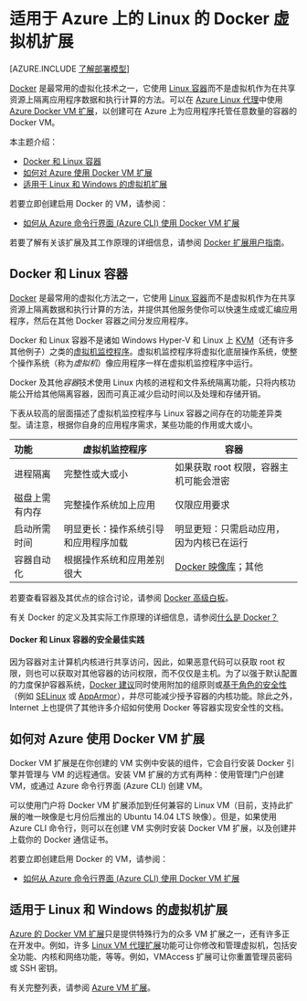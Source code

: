 <properties
	pageTitle="适用于 Azure 上的 Linux 的 Docker 虚拟机扩展"
	description="介绍 Docker 和容器、Azure 虚拟机扩展，并提供有关通过 Azure CLI 和门户创建 Docker 容器的其他资源的链接。"
	services="virtual-machines"
	documentationCenter=""
	authors="squillace"
	manager="timlt"
	editor="tysonn"/>

<tags
	ms.service="virtual-machines"
	ms.date="10/21/2015"
	wacn.date="12/17/2015"/>

# 适用于 Azure 上的 Linux 的 Docker 虚拟机扩展

[AZURE.INCLUDE [了解部署模型](../includes/learn-about-deployment-models-both-include.md)]

[Docker](https://www.docker.com/) 是最常用的虚拟化技术之一，它使用 [Linux 容器](http://zh.wikipedia.org/wiki/LXC)而不是虚拟机作为在共享资源上隔离应用程序数据和执行计算的方法。可以在 [Azure Linux 代理](/documentation/articles/virtual-machines-linux-agent-user-guide)中使用 [Azure Docker VM 扩展](https://github.com/Azure/azure-docker-extension/blob/master/README.md)，以创建可在 Azure 上为应用程序托管任意数量的容器的 Docker VM。

本主题介绍：

+ [Docker 和 Linux 容器]
+ [如何对 Azure 使用 Docker VM 扩展]
+ [适用于 Linux 和 Windows 的虚拟机扩展]

若要立即创建启用 Docker 的 VM，请参阅：

+ [如何从 Azure 命令行界面 (Azure CLI) 使用 Docker VM 扩展]
<!-- + [如何在 Azure 门户中使用 Docker VM 扩展] -->
<!-- + [如何在 Azure 应用商店中快速开始使用 Docker]-->

若要了解有关该扩展及其工作原理的详细信息，请参阅 [Docker 扩展用户指南](https://github.com/Azure/azure-docker-extension/blob/master/README.md)。

## Docker 和 Linux 容器
[Docker](https://www.docker.com/) 是最常用的虚拟化方法之一，它使用 [Linux 容器](http://wikipedia.org/wiki/LXC)而不是虚拟机作为在共享资源上隔离数据和执行计算的方法，并提供其他服务使你可以快速生成或汇编应用程序，然后在其他 Docker 容器之间分发应用程序。

Docker 和 Linux 容器不是诸如 Windows Hyper-V 和 Linux 上 [KVM](http://wikipedia.org/wiki/Hypervisor)（还有许多其他例子）之类的[虚拟机监控程序](http://www.linux-kvm.org/page/Main_Page)。虚拟机监控程序将虚拟化底层操作系统，使整个操作系统（称为*虚拟机*）像应用程序一样在虚拟机监控程序中运行。

Docker 及其他*容器*技术使用 Linux 内核的进程和文件系统隔离功能，只将内核功能公开给其他隔离容器，因而可真正减少启动时间以及处理和存储开销。

下表从较高的层面描述了虚拟机监控程序与 Linux 容器之间存在的功能差异类型。请注意，根据你自身的应用程序需求，某些功能的作用或大或小。

| 功能 | 虚拟机监控程序 | 容器 |
| :------------- |-------------| ----------- |
| 进程隔离 | 完整性或大或小 | 如果获取 root 权限，容器主机可能会泄密 |
| 磁盘上需有内存 | 完整操作系统加上应用 | 仅限应用要求 |
| 启动所需时间 | 明显更长：操作系统引导和应用程序加载 | 明显更短：只需启动应用，因为内核已在运行 |
| 容器自动化 | 根据操作系统和应用差别很大 | [Docker 映像库](https://registry.hub.docker.com/)；其他

若要查看容器及其优点的综合讨论，请参阅 [Docker 高级白板](http://channel9.msdn.com/Blogs/Regular-IT-Guy/Docker-High-Level-Whiteboard)。

有关 Docker 的定义及其实际工作原理的详细信息，请参阅[什么是 Docker？](https://www.docker.com/whatisdocker/)

#### Docker 和 Linux 容器的安全最佳实践

因为容器对主计算机内核进行共享访问，因此，如果恶意代码可以获取 root 权限，则也可以获取对其他容器的访问权限，而不仅仅是主机。为了以强于默认配置的力度保护容器系统，[Docker 建议](https://docs.docker.com/articles/security/)同时使用附加的组原则或[基于角色的安全性](http://zh.wikipedia.org/wiki/Role-based_access_control)（例如 [SELinux](http://selinuxproject.org/page/Main_Page) 或 [AppArmor](http://wiki.apparmor.net/index.php/Main_Page)），并尽可能减少授予容器的内核功能。除此之外，Internet 上也提供了其他许多介绍如何使用 Docker 等容器实现安全性的文档。

## 如何对 Azure 使用 Docker VM 扩展

Docker VM 扩展是在你创建的 VM 实例中安装的组件，它会自行安装 Docker 引擎并管理与 VM 的远程通信。安装 VM 扩展的方式有两种：使用管理门户创建 VM，或通过 Azure 命令行界面 (Azure CLI) 创建 VM。

可以使用门户将 Docker VM 扩展添加到任何兼容的 Linux VM（目前，支持此扩展的唯一映像是七月份后推出的 Ubuntu 14.04 LTS 映像）。但是，如果使用 Azure CLI 命令行，则可以在创建 VM 实例时安装 Docker VM 扩展，以及创建并上载你的 Docker 通信证书。

若要立即创建启用 Docker 的 VM，请参阅：

+ [如何从 Azure 命令行界面 (Azure CLI) 使用 Docker VM 扩展]
<!-- + [如何在 Azure 门户中使用 Docker VM 扩展] -->

## 适用于 Linux 和 Windows 的虚拟机扩展
[Azure 的 Docker VM 扩展](https://github.com/Azure/azure-docker-extension/blob/master/README.md)只是提供特殊行为的众多 VM 扩展之一，还有许多正在开发中。例如，许多 [Linux VM 代理扩展](/documentation/articles/virtual-machines-linux-agent-user-guide)功能可让你修改和管理虚拟机，包括安全功能、内核和网络功能，等等。例如，VMAccess 扩展可让你重置管理员密码或 SSH 密钥。

有关完整列表，请参阅 [Azure VM 扩展](http://msdn.microsoft.com/zh-cn/library/azure/dn606311.aspx)。

<!--Anchors-->
[如何从 Azure 命令行界面 (Azure CLI) 使用 Docker VM 扩展]: /documentation/articles/virtual-machines-docker-with-xplat-cli/
[Docker 和 Linux 容器]: #Docker-and-Linux-Containers
[如何对 Azure 使用 Docker VM 扩展]: #How-to-use-the-Docker-VM-Extension-with-Azure
[适用于 Linux 和 Windows 的虚拟机扩展]: #Virtual-Machine-Extensions-For-Linux-and-Windows

<!---HONumber=Mooncake_1207_2015-->